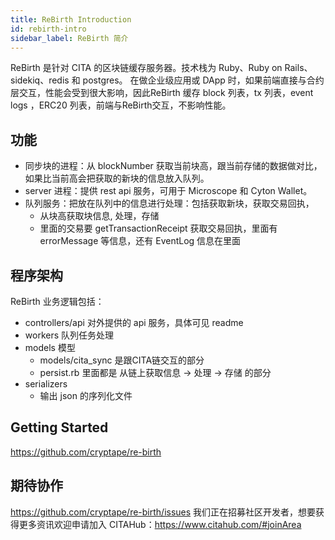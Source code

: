 ```yaml
---
title: ReBirth Introduction
id: rebirth-intro
sidebar_label: ReBirth 简介
---
```


ReBirth 是针对 CITA 的区块链缓存服务器。技术栈为 Ruby、Ruby on Rails、sidekiq、redis 和 postgres。
在做企业级应用或 DApp 时，如果前端直接与合约层交互，性能会受到很大影响，因此ReBirth 缓存 block 列表，tx 列表，event logs ，ERC20 列表，前端与ReBirth交互，不影响性能。

## 功能

* 同步块的进程：从 blockNumber 获取当前块高，跟当前存储的数据做对比，如果比当前高会把获取的新块的信息放入队列。
* server 进程：提供 rest api 服务，可用于 Microscope 和 Cyton Wallet。
* 队列服务：把放在队列中的信息进行处理：包括获取新块，获取交易回执，
    * 从块高获取块信息, 处理，存储
    * 里面的交易要 getTransactionReceipt 获取交易回执，里面有 errorMessage 等信息，还有 EventLog 信息在里面

## 程序架构

ReBirth 业务逻辑包括：

* controllers/api 对外提供的 api 服务，具体可见 readme
* workers 队列任务处理
* models 模型
    * models/cita_sync 是跟CITA链交互的部分
    * persist.rb 里面都是 从链上获取信息 → 处理 → 存储 的部分
* serializers
    * 输出 json 的序列化文件

## Getting Started

https://github.com/cryptape/re-birth

## 期待协作

https://github.com/cryptape/re-birth/issues
我们正在招募社区开发者，想要获得更多资讯欢迎申请加入 CITAHub：https://www.citahub.com/#joinArea
